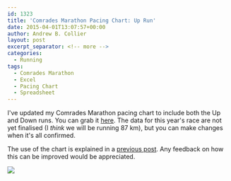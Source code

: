 ```yaml
---
id: 1323
title: 'Comrades Marathon Pacing Chart: Up Run'
date: 2015-04-01T13:07:57+00:00
author: Andrew B. Collier
layout: post
excerpt_separator: <!-- more -->
categories:
  - Running
tags:
  - Comrades Marathon
  - Excel
  - Pacing Chart
  - Spreadsheet
---
```

I've updated my Comrades Marathon pacing chart to include both the Up and Down runs. You can grab it [here](http://162.243.184.248/wp-content/uploads/2015/04/comrades-pacing.xlsx). The data for this year's race are not yet finalised (I _think_ we will be running 87 km), but you can make changes when it's all confirmed.

<!-- more -->

The use of the chart is explained in a [previous post](http://www.exegetic.biz/blog/2014/05/personalised-comrades-marathon-pacing-chart/). Any feedback on how this can be improved would be appreciated.

<img src="{{ site.baseurl }}/static/img/2015/04/comrades-pacing-2015.png">
